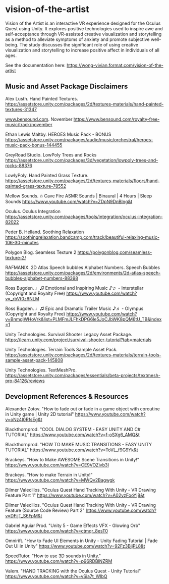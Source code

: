 # vision-of-the-artist

Vision of the Artist is an interactive VR experience designed for the Oculus Quest using Unity. It explores positive technologies used to inspire awe and self-acceptance through VR-assisted creative visualization and storytelling as a method to alleviate symptoms of anxiety and promote subjective well-being. The study discusses the significant role of using creative visualization and storytelling to increase positive affect in individuals of all ages.

See the documentation here: https://wong-vivian.format.com/vision-of-the-artist



## Music and Asset Package Disclaimers

Alex Lusth. Hand Painted Textures. https://assetstore.unity.com/packages/2d/textures-materials/hand-painted-textures-31347

www.bensound.com. November https://www.bensound.com/royalty-free-music/track/november

Ethan Lewis Maltby. HEROES Music Pack - BONUS https://assetstore.unity.com/packages/audio/music/orchestral/heroes-music-pack-bonus-144455

GreyRoad Studio. LowPoly Trees and Rocks https://assetstore.unity.com/packages/3d/vegetation/lowpoly-trees-and-rocks-88376

LowlyPoly. Hand Painted Grass Texture. https://assetstore.unity.com/packages/2d/textures-materials/floors/hand-painted-grass-texture-78552

Mellow Sounds. 🔥 Cave Fire ASMR Sounds | Binaural | 4 Hours | Sleep Sounds https://www.youtube.com/watch?v=ZDpN9DnBIng&t

Oculus. Oculus Integration https://assetstore.unity.com/packages/tools/integration/oculus-integration-82022

Peder B. Helland. Soothing Relaxation https://soothingrelaxation.bandcamp.com/track/beautiful-relaxing-music-106-30-minutes

Polygon Blog. Seamless Texture 2 https://polygonblog.com/seamless-texture-2/

RAFMANIX. 2D Atlas Speech bubbles Alphabet Numbers. Speech Bubbles https://assetstore.unity.com/packages/2d/environments/2d-atlas-speech-bubbles-alphabet-numbers-88398

Ross Bugden. ♩♫ Emotional and Inspiring Music ♪♬ - Interstellar (Copyright and Royalty Free) https://www.youtube.com/watch?v=_rbVt0z6NLM

Ross Bugden. ♩♫ Epic and Dramatic Trailer Music ♪♬ - Olympus (Copyright and Royalty Free) https://www.youtube.com/watch?v=BnmglWHoVrk&list=PLMFmJLFhkDPG6le5JoCJbWK8pQM6tU_TB&index=1

Unity Technologies. Survival Shooter Legacy Asset Package. https://learn.unity.com/project/survival-shooter-tutorial?tab=materials

Unity Technologies. Terrain Tools Sample Asset Pack. https://assetstore.unity.com/packages/2d/textures-materials/terrain-tools-sample-asset-pack-145808

Unity Technologies. TextMeshPro. https://assetstore.unity.com/packages/essentials/beta-projects/textmesh-pro-84126/reviews


## Development References & Resources
Alexander Zotov. "How to fade out or fade in a game object with coroutine in Unity game | Unity 2D tutorial" https://www.youtube.com/watch?v=oNz4I0RfsEg&t

Blackthornprod. "COOL DIALOG SYSTEM - EASY UNITY AND C# TUTORIAL" https://www.youtube.com/watch?v=f-oSXg6_AMQ&t

Blackthornprod. "HOW TO MAKE MUSIC TRANSITIONS - EASY UNITY TUTORIAL" https://www.youtube.com/watch?v=ToVL_f9G9Yk&t

Brackeys. "How to Make AWESOME Scene Transitions in Unity!" https://www.youtube.com/watch?v=CE9VOZivb3I

Brackeys. "How to make Terrain in Unity!" https://www.youtube.com/watch?v=MWQv2Bagwgk

Dilmer Valecillos. "Oculus Quest Hand Tracking With Unity - VR Drawing Feature Part 1" https://www.youtube.com/watch?v=A02vzFooYj8&t

Dilmer Valecillos. "Oculus Quest Hand Tracking With Unity - VR Drawing Feature (Source Code Review) Part 2" https://www.youtube.com/watch?v=DFijT_S6FpM&t

Gabriel Aguiar Prod. "Unity 5 - Game Effects VFX - Glowing Orb" https://www.youtube.com/watch?v=ctmqr_8esT0

Omnirift. "How to Fade UI Elements in Unity - Unity Fading Tutorial | Fade Out UI in Unity" https://www.youtube.com/watch?v=92Fz3BjjPL8&t

SpeedTutor. "How to use 3D sounds in Unity." https://www.youtube.com/watch?v=p96RDBlNZRM

Valem. "HAND TRACKING with the Oculus Quest - Unity Tutorial" https://www.youtube.com/watch?v=vSia7t_WlbQ
